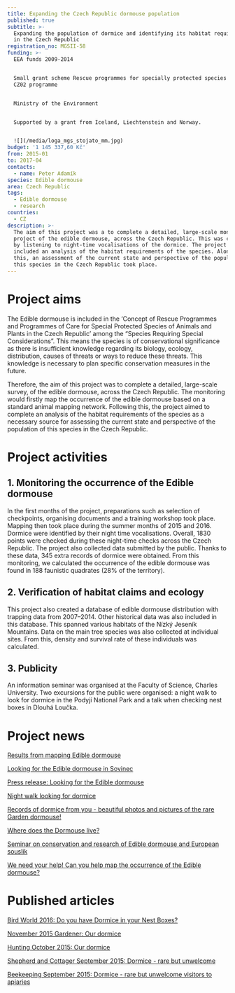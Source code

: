 ```yaml
---
title: Expanding the Czech Republic dormouse population
published: true
subtitle: >-
  Expanding the population of dormice and identifying its habitat requirements
  in the Czech Republic
registration_no: MGSII-58
funding: >-
  EEA funds 2009-2014


  Small grant scheme Rescue programmes for specially protected species II of the
  CZ02 programme


  Ministry of the Environment


  Supported by a grant from Iceland, Liechtenstein and Norway.


  ![](/media/loga_mgs_stojato_mm.jpg)
budget: '1 145 337,60 Kč'
from: 2015-01
to: 2017-04
contacts:
  - name: Peter Adamík
species: Edible dormouse
area: Czech Republic
tags:
  - Edible dormouse
  - research
countries:
  - CZ
description: >-
  The aim of this project was a to complete a detailed, large-scale monitoring
  project of the edible dormouse, across the Czech Republic. This was completed
  by listening to night-time vocalisations of the dormice. The project also
  included an analysis of the habitat requirements of the species. Alongside
  this, an assessment of the current state and perspective of the population of
  this species in the Czech Republic took place.
---
```

# Project aims

The Edible dormouse is included in the ‘Concept of Rescue Programmes and Programmes of Care for Special Protected Species of Animals and Plants in the Czech Republic’ among the “Species Requiring Special Considerations”. This means the species is of conservational significance as there is insufficient knowledge regarding its biology, ecology, distribution, causes of threats or ways to reduce these threats. This knowledge is necessary to plan specific conservation measures in the future.

Therefore, the aim of this project was to complete a detailed, large-scale survey, of the edible dormouse, across the Czech Republic. The monitoring would firstly map the occurrence of the edible dormouse based on a standard animal mapping network. Following this, the project aimed to complete an analysis of the habitat requirements of the species as a necessary source for assessing the current state and perspective of the population of this species in the Czech Republic.

# Project activities

## **1. Monitoring the occurrence of the Edible dormouse**

In the first months of the project, preparations such as selection of checkpoints, organising documents and a training workshop took place. Mapping then took place during the summer months of 2015 and 2016. Dormice were identified by their night time vocalisations. Overall, 1830 points were checked during these night-time checks across the Czech Republic. The project also collected data submitted by the public. Thanks to these data, 345 extra records of dormice were obtained. From this monitoring, we calculated the occurrence of the edible dormouse was found in 188 faunistic quadrates (28% of the territory).

## **2. Verification of habitat claims and ecology**

This project also created a database of edible dormouse distribution with trapping data from 2007–2014. Other historical data was also included in this database. This spanned various habitats of the Nízký Jeseník Mountains. Data on the main tree species was also collected at individual sites. From this, density and survival rate of these individuals was calculated. 

## **3. Publicity**

An information seminar was organised at the Faculty of Science, Charles University. Two excursions for the public were organised: a night walk to look for dormice in the Podyjí National Park and a talk when checking nest boxes in Dlouhá Loučka.

# Project news

[Results from mapping Edible dormouse](/news/results-from-mapping-edible-dormouse)

[Looking for the Edible dormouse in Sovinec](/news/looking-for-edible-dormice-in-sovinec)

[Press release: Looking for the Edible dormouse](/news/looking-for-the-edible-dormouse)

[Night walk looking for dormice](/news/night-walk-looking-for-dormice)

[Records of dormice from you - beautiful photos and pictures of the rare Garden dormouse!](/news/records-of-edible-dormouse-from-you-beautiful-photos-and-images-of-rare-garden-dormouse)

[Where does the Dormouse live?](/news/where-does-the-edible-dormouse-live)

[Seminar on conservation and research of Edible dormouse and European souslik](/news/seminar-on-conservation-and-research-of-edible-dormouse-and-european-souslik)

[We need your help! Can you help map the occurrence of the Edible dormouse?](/news/we-need-your-help-to-map-dormice)

# Published articles

[Bird World 2016: Do you have Dormice in your Nest Boxes?](/publications/do-you-have-dormice-in-your-nestboxes)

[November 2015 Gardener: Our dormice](http://alka-wildlife-en.netlify.com/publications/our-dormice)

[Hunting October 2015: Our dormice](http://alka-wildlife-en.netlify.com/publications/our-dormice)

[Shepherd and Cottager September 2015: Dormice - rare but unwelcome](/publications/dormice-rare-but-unwelcome)

[Beekeeping September 2015: Dormice - rare but unwelcome visitors to apiaries
](/publications/dormice-rare-but-unwelcome-apiary-visitors)
